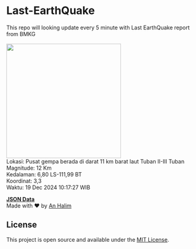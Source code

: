 # Last-EarthQuake
This repo will looking update every 5 minute with Last EarthQuake report from BMKG
<br>
<br>
<img src="undefined" width="300"/>
<br>
Lokasi: Pusat gempa berada di darat 11 km barat laut Tuban  II-III Tuban <br>
Magnitude: 12 Km <br>
Kedalaman: 6,80 LS-111,99 BT <br>
Koordinat: 3,3 <br>
Waktu: 19 Dec 2024 10:17:27 WIB <br>

<a href="./data/data.json">**JSON Data**</a>
<br>
Made with ❤️ by <a href="https://github.com/an-halim">An Halim</a>
## License

This project is open source and available under the [MIT License](LICENSE).

